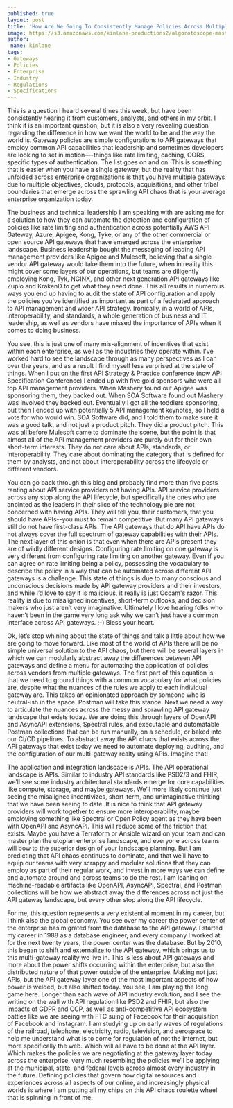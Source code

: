 ```yaml
---
published: true
layout: post
title: 'How Are We Going To Consistently Manage Policies Across Multiple Gateway Vendors?'
image: https://s3.amazonaws.com/kinlane-productions2/algorotoscope-master/bf-skinner-train-switch.jpg
author:
 name: kinlane
tags:
- Gateways
- Policies
- Enterprise
- Industry
- Regulations
- Specifications
---
```

This is a question I heard several times this week, but have been consistently hearing it from customers, analysts, and others in my orbit. I think it is an important question, but it is also a very revealing question regarding the difference in how we want the world to be and the way the world is. Gateway policies are simple configurations to API gateways that employ common API capabilities that leadership and sometimes developers are looking to set in motion—-things like rate limiting, caching, CORS, specific types of authentication. The list goes on and on. This is something that is easier when you have a single gateway, but the reality that has unfolded across enterprise organizations is that you have multiple gateways due to multiple objectives, clouds, protocols, acquisitions, and other tribal boundaries that emerge across the sprawling API chaos that is your average enterprise organization today.
 
The business and technical leadership I am speaking with are asking me for a solution to how they can automate the detection and configuration of policies like rate limiting and authentication across potentially AWS API Gateway, Azure, Apigee, Kong, Tyke, or any of the other commercial or open source API gateways that have emerged across the enterprise landscape. Business leadership bought the messaging of leading API management providers like Apigee and Mulesoft, believing that a single vendor API gateway would take them into the future, when in reality this might cover some layers of our operations, but teams are diligently employing Kong, Tyk, NGINX, and other next generation API gateways like Zuplo and KrakenD to get what they need done. This all results in numerous ways you end up having to audit the state of API configuration and apply the policies you’ve identified as important as part of a federated approach to API management and wider API strategy. Ironically, in a world of APIs, interoperability, and standards, a whole generation of business and IT leadership, as well as vendors have missed the importance of APIs when it comes to doing business.
 
You see, this is just one of many mis-alignment of incentives that exist within each enterprise, as well as the industries they operate within. I’ve worked hard to see the landscape through as many perspectives as I can over the years, and as a result I find myself less surprised at the state of things. When I put on the first API Strategy & Practice conference (now API Specification Conference) I ended up with five gold sponsors who were all top API management providers. When Mashery found out Apigee was sponsoring them, they backed out. When SOA Software found out Mashery was involved they backed out. Eventually I got all the toddlers sponsoring, but then I ended up with potentially 5 API management keynotes, so I held a vote for who would win. SOA Software did, and I told them to make sure it was a good talk, and not just a product pitch. They did a product pitch. This was all before Mulesoft came to dominate the scene, but the point is that almost all of the API management providers are purely out for their own short-term interests. They do not care about APIs, standards, or interoperability. They care about dominating the category that is defined for them by analysts, and not about interoperability across the lifecycle or different vendors.
 
You can go back through this blog and probably find more than five posts ranting about API service providers not having APIs. API service providers across any stop along the API lifecycle, but specifically the ones who are anointed as the leaders in their slice of the technology pie are not concerned with having APIs. They will tell you, their customers, that you should have APIs--you must to remain competitive. But many API gateways still do not have first-class APIs. The API gateways that do API have APIs do not always cover the full spectrum of gateway capabilities with their APIs. The next layer of this onion is that even when there are APIs present they are of wildly different designs. Configuring rate limiting on one gateway is very different from configuring rate limiting on another gateway. Even if you can agree on rate limiting being a policy, possessing the vocabulary to describe the policy in a way that can be automated across different API gateways is a challenge. This state of things is due to many conscious and unconscious decisions made by API gateway providers and their investors, and while I’d love to say it is malicious, it really is just Occam's razor. This reality is due to misaligned incentives, short-term outlooks, and decision makers who just aren’t very imaginative. Ultimately I love hearing folks who haven’t been in the game very long ask why we can’t just have a common interface across API gateways. ;-) Bless your heart.
 
Ok, let’s stop whining about the state of things and talk a little about how we are going to move forward. Like most of the world of APIs there will be no simple universal solution to the API chaos, but there will be several layers in which we can modularly abstract away the differences between API gateways and define a menu for automating the application of policies across vendors from multiple gateways. The first part of this equation is that we need to ground things with a common vocabulary for what policies are, despite what the nuances of the rules we apply to each individual gateway are. This takes an opinionated approach by someone who is neutral-ish in the space. Postman will take this stance. Next we need a way to articulate the nuances across the messy and sprawling API gateway landscape that exists today. We are doing this through layers of OpenAPI and AsyncAPI extensions, Spectral rules, and executable and automatable Postman collections that can be run manually, on a schedule, or baked into our CI/CD pipelines. To abstract away the API chaos that exists across the API gateways that exist today we need to automate deploying, auditing, and the configuration of our multi-gateway realty using APIs. Imagine that!
 
The application and integration landscape is APIs. The API operational landscape is APIs. Similar to industry API standards like PSD2/3 and FHIR, we’ll see some industry architectural standards emerge for core capabilities like compute, storage, and maybe gateways. We’ll more likely continue just seeing the misaligned incentivizes, short-term, and unimaginative thinking that we have been seeing to date. It is nice to think that API gateway providers will work together to ensure more interoperability, maybe employing something like Spectral or Open Policy agent as they have been with OpenAPI and AsyncAPI. This will reduce some of the friction that exists. Maybe you have a Terraform or Ansible wizard on your team and can master plan the utopian enterprise landscape, and everyone across teams will bow to the superior design of your landscape planning. But I am predicting that API chaos continues to dominate, and that we’ll have to equip our teams with very scrappy and modular solutions that they can employ as part of their regular work, and invest in more ways we can define and automate around and across teams to do the rest. I am leaning on machine-readable artifacts like OpenAPI, AsyncAPI, Spectral, and Postman collections will be how we abstract away the differences across not just the API gateway landscape, but every other stop along the API lifecycle.
 
For me, this question represents a very existential moment in my career, but I think also the global economy. You see over my career the power center of the enterprise has migrated from the database to the API gateway. I started my career in 1988 as a database engineer, and every company I worked at for the next twenty years, the power center was the database. But by 2010, this began to shift and externalize to the API gateway, which brings us to this multi-gateway reality we live in. This is less about API gateways and more about the power shifts occurring within the enterprise, but also the distributed nature of that power outside of the enterprise. Making not just APIs, but the API gateway layer one of the most important aspects of how power is welded, but also shifted today. You see, I am playing the long game here. Longer than each wave of API industry evolution,  and I see the writing on the wall with API regulation like PSD2 and FHIR, but also the impacts of GDPR and CCP, as well as anti-competitive API ecosystem battles like we are seeing with FTC suing of Facebook for their acquisition of Facebook and Instagram. I am studying up on early waves of regulations of the railroad, telephone, electricity, radio, television, and aerospace to help me understand what is to come for regulation of not the Internet, but more specifically the web. Which will all have to be done at the API layer. Which makes the policies we are negotiating at the gateway layer today across the enterprise, very much resembling the policies we’ll be applying at the municipal, state, and federal levels across almost every industry in the future. Defining policies that govern how digital resources and experiences across all aspects of our online, and increasingly physical worlds is where I am putting all my chips on this API chaos roulette wheel that is spinning in front of me.